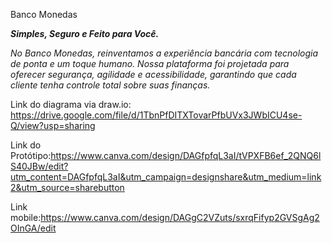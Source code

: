 Banco Monedas

***Simples, Seguro e Feito para Você.***

*No Banco Monedas, reinventamos a experiência bancária com tecnologia de ponta e um toque humano. Nossa plataforma foi projetada para oferecer segurança, agilidade e acessibilidade, garantindo que cada cliente tenha controle total sobre suas finanças.*

Link do diagrama via draw.io: https://drive.google.com/file/d/1TbnPfDITXTovarPfbUVx3JWbICU4se-Q/view?usp=sharing

Link do Protótipo:https://www.canva.com/design/DAGfpfqL3aI/tVPXFB6ef_2QNQ6lS40JBw/edit?utm_content=DAGfpfqL3aI&utm_campaign=designshare&utm_medium=link2&utm_source=sharebutton

Link mobile:https://www.canva.com/design/DAGgC2VZuts/sxrqFifyp2GVSgAg2OInGA/edit
